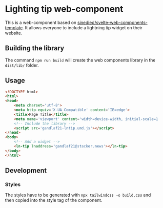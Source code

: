 # Lighting tip web-component

This is a web-component based on [sinedied/svelte-web-components-template](https://github.com/sinedied/svelte-web-components-template). It allows everyone to include a lightning tip widget on their website.


## Building the library

The command `npm run build` will create the web components library in the `dist/lib/` folder.

## Usage

```html
<!DOCTYPE html>
<html>
<head>
    <meta charset='utf-8'>
    <meta http-equiv='X-UA-Compatible' content='IE=edge'>
    <title>Page Title</title>
    <meta name='viewport' content='width=device-width, initial-scale=1'>
    <!-- Include the library -->
    <script src='gandlaf21-lntip.umd.js'></script>
</head>
<body>
    <!-- Add a widget -->
    <ln-tip lnaddress='gandlaf21@stacker.news'></ln-tip>
</body>
</html>
```

## Development

### Styles

The styles have to be generated with `npx tailwindcss -o build.css` and then copied into the style tag of the component.
